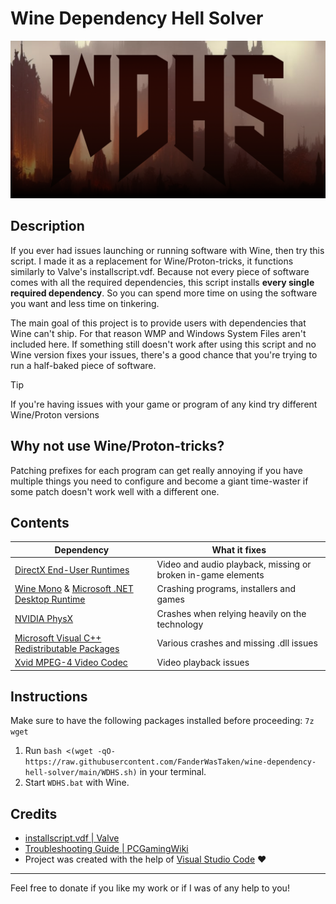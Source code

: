 # Wine Dependency Hell Solver

![logo](WDHS.png)

## Description

If you ever had issues launching or running software with Wine, then try this script. I made it as a replacement for Wine/Proton-tricks, it functions similarly to Valve's installscript.vdf. Because not every piece of software comes with all the required dependencies, this script installs **every single required dependency**. So you can spend more time on using the software you want and less time on tinkering.

The main goal of this project is to provide users with dependencies that Wine can't ship. For that reason WMP and Windows System Files aren't included here. If something still doesn't work after using this script and no Wine version fixes your issues, there's a good chance that you're trying to run a half-baked piece of software.

> [!TIP]
> If you're having issues with your game or program of any kind try different Wine/Proton versions

## Why not use Wine/Proton-tricks?

Patching prefixes for each program can get really annoying if you have multiple things you need to configure and become a giant time-waster if some patch doesn't work well with a different one.

## Contents

| Dependency                                                                                                                           | What it fixes                                                |
| ------------------------------------------------------------------------------------------------------------------------------------ | ------------------------------------------------------------ |
| [DirectX End-User Runtimes](https://www.microsoft.com/en-us/download/details.aspx?id=8109)                                           | Video and audio playback, missing or broken in-game elements |
| [Wine Mono](https://wiki.winehq.org/Mono) & [Microsoft .NET Desktop Runtime](https://dotnet.microsoft.com/en-us/download/dotnet/8.0) | Crashing programs, installers and games                      |
| [NVIDIA PhysX](https://www.nvidia.com/en-us/drivers/physx/9_09_0428/physx_9-09-0428_whql/)                                           | Crashes when relying heavily on the technology               |
| [Microsoft Visual C++ Redistributable Packages](https://gist.github.com/ChuckMichael/7366c38f27e524add3c54f710678c98b)               | Various crashes and missing .dll issues                      |
| [Xvid MPEG-4 Video Codec](https://www.xvid.com/)                                                                                     | Video playback issues                                        |

## Instructions

Make sure to have the following packages installed before proceeding: `7z wget`

1. Run `bash <(wget -qO- https://raw.githubusercontent.com/FanderWasTaken/wine-dependency-hell-solver/main/WDHS.sh)` in your terminal.
2. Start `WDHS.bat` with Wine.

## Credits

- [installscript.vdf | Valve](https://partner.steamgames.com/doc/sdk/installscripts)
- [Troubleshooting Guide | PCGamingWiki](https://www.pcgamingwiki.com/wiki/Troubleshooting_guide)
- Project was created with the help of [Visual Studio Code](https://code.visualstudio.com/) ❤️

---

Feel free to donate if you like my work or if I was of any help to you!
